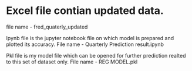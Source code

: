 # Excel file contian updated data.
file name - fred_quaterly_updated

Ipynb file is the jupyter notebook file on which model is prepared and plotted its accuracy.
File name - Quarterly Prediction result.ipynb

Pkl file is my model file which can be opened for further prediction realted to this set of dataset only.
File name - REG MODEL.pkl
